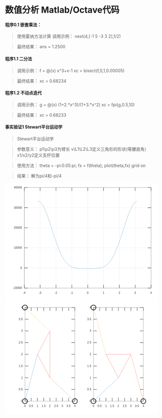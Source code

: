 # 数值分析 Matlab/Octave代码
#### 程序0.1 嵌套乘法：
> 使用霍纳方法计算
> 调用示例：
>   nest(4,[-1 5 -3 3 2],1/2)

> 最终结果： 
>   ans =  1.2500

#### 程序1.1 二分法 
> 调用示例：
>   f = @(x) x^3+x-1
>   xc = bisect(f,0,1,0.00005)

> 最终结果：
>   xc =  0.68234

#### 程序1.2 不动点迭代 
> 调用示例：
>   g = @(x) (1+2.*x^3)/(1+3.*x^2)
>   xc = fpi(g,0.5,10)

> 最终结果：
>   xc =  0.68233

#### 事实验证1 Stewart平台运动学

> Stewart平台运动学

> 参数意义：
> p1\p2\p3为臂长
> v\L1\L2\L3定义三角形的形状(等腰直角）
> x1/x2/y2定义支杆位置

> 使用方法：
> theta = -pi:0.05:pi;
> fx = f(theta);
> plot(theta,fx)
> grid on

> 结果：
> 解为pi/4和-pi/4

![avatar](f.png)
![avatar](f3.png)
